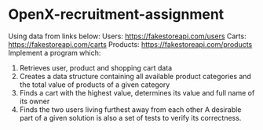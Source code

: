 # OpenX-recruitment-assignment

Using data from links below:
Users: https://fakestoreapi.com/users
Carts: https://fakestoreapi.com/carts
Products: https://fakestoreapi.com/products
Implement a program which:
1. Retrieves user, product and shopping cart data
2. Creates a data structure containing all available product categories and the total value of
   products of a given category
3. Finds a cart with the highest value, determines its value and full name of its owner
4. Finds the two users living furthest away from each other
   A desirable part of a given solution is also a set of tests to verify its correctness.